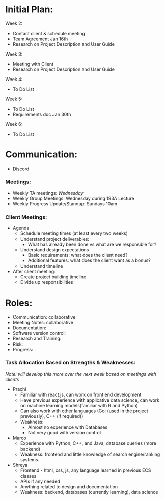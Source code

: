 # **Initial Plan:**

Week 2:

- Contact client & schedule meeting
- Team Agreement Jan 16th
- Research on Project Description and User Guide

Week 3:

- Meeting with Client
- Research on Project Description and User Guide

Week 4:

- To Do List

Week 5:

- To Do List
- Requirements doc Jan 30th

Week 6:

- To Do List

# **Communication:**

- Discord

### **Meetings:**

- Weekly TA meetings: *Wednesday*
- Weekly Group Meetings: Wednesday during 193A Lecture
- Weekly Progress Update/Standup: Sundays 10am

### **Client Meetings:**

- Agenda
    - Schedule meeting times (at least every two weeks)
    - Understand project deliverables:
        - What has already been done vs what are we responsible for?
    - Understand design expectations
        - Basic requirements: what does the client need?
        - Additional features: what does the client want as a bonus?
    - Understand timeline
- After client meeting:
    - Create project building timeline
    - Divide up responsibilities

# **Roles:**

- Communication: collaborative
- Meeting Notes: collaborative
- Documentation:
- Software version control:
- Research and Training:
- Risk:
- Progress:

### **Task Allocation Based on Strengths & Weaknesses:**

*Note: will develop this more over the next week based on meetings with clients*

- Prachi
    - Familiar with react.js, can work on front end development
    - Have previous experience with applicative data science, can work on machine learning models(familiar with R and Python)
    - Can also work with other languages (Go: (used in the project previously), C++ (if required))
    - Weakness:
        - Almost no experience with Databases
        - Not very good with version control
- Marco
    - Experience with Python, C++, and Java; database queries (more backend)
    - Weakness: frontend and little knowledge of search engine/ranking systems.
- Shreya
    - Frontend - html, css, js, any language learned in previous ECS classes
    - APIs if any needed
    - Anything related to design and documentation
    - Weakness: backend, databases (currently learning), data science
